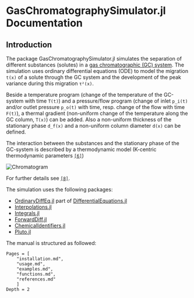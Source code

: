 # GasChromatographySimulator.jl Documentation



## Introduction

The package GasChromatographySimulator.jl simulates the separation of different substances (solutes) in a [gas chromatographic (GC) system](https://en.wikipedia.org/wiki/Gas_chromatography). The simulation uses ordinary differential equations (ODE) to model the migration ``t(x)`` of a solute through the GC system and the development of the peak variance during this migration ``τ²(x)``.

Beside a temperature program (change of the temperature of the GC-system with time ``T(t)``) and a pressure/flow program (change of inlet ``p_i(t)`` and/or outlet pressure ``p_o(t)`` with time, resp. change of the flow with time ``F(t)``), a thermal gradient (non-uniform change of the temperature along the GC column, ``T(x)``) can be added. Also a non-uniform thickness of the stationary phase ``d_f(x)`` and a non-uniform column diameter ``d(x)`` can be defined. 

The interaction between the substances and the stationary phase of the GC-system is described by a thermodynamic model (K-centric thermodynamic parameters [`[6]`](https://janleppert.github.io/GasChromatographySimulator.jl/dev/references/#References))

![Chromatogram](https://i.ibb.co/HF3gM5r/Chromatogram.png)

For further details see [`[8]`](https://janleppert.github.io/GasChromatographySimulator.jl/dev/references/#References).

The simulation uses the following packages:
- [OrdinaryDiffEq.jl](https://github.com/SciML/OrdinaryDiffEq.jl) part of [DifferentialEquations.jl](https://github.com/SciML/DifferentialEquations.jl)
- [Interpolations.jl](https://github.com/JuliaMath/Interpolations.jl)
- [Integrals.jl](https://github.com/SciML/Integrals.jl)
- [ForwardDiff.jl](https://github.com/JuliaDiff/ForwardDiff.jl)
- [ChemicalIdentifiers.jl](https://github.com/longemen3000/ChemicalIdentifiers.jl)
- [Pluto.jl](https://github.com/fonsp/Pluto.jl)

The manual is structured as followed:

```@contents
Pages = [
    "installation.md",
    "usage.md",
    "examples.md",
    "functions.md",
    "references.md"
    ]
Depth = 2
```


